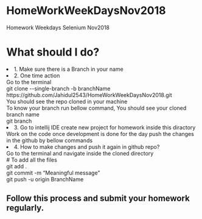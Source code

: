 # HomeWorkWeekDaysNov2018
Homework Weekdays Selenium Nov2018
<h1>What should I do?</h2>
<oi>
  <li>1. Make sure there is a Branch in your name</li>
  <li>2. One time action <br>
      Go to the terminal<br>
      git clone --single-branch -b branchName https://github.com/Jahidul2543/HomeWorkWeekDaysNov2018.git <br>
      You should see the repo cloned in your machine <br>
       To know your branch run bellow command, You should see your cloned branch name<br>
    git branch 
       
  </li>
  
  
  <li> 3. Go to intellij IDE create new project for homework inside this diractory </br>
          Work on the code once development is done for the day push the changes in the github by bellow commands
  </li>
  
  <li>4. How to make changes and push it again in github repo? </br>
    Go to the terminal and navigate inside the cloned directory</br>
    # To add all the files</br>
git add . </br>
git commit -m “Meaningful message” </br>
git push -u origin BranchName </br>
   </li>
 
</ol>

<h2>Follow this process and submit your homework regularly.</h2>
